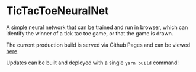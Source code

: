 # TicTacToeNeuralNet
A simple neural network that can be trained and run in browser, which can identify the winner of a tick tac toe game, or that the game is drawn.

The current production build is served via Github Pages and can be viewed [here](https://a3ventures.dev/tictactoeneuralnet). 

Updates can be built and deployed with a single `yarn build` command!